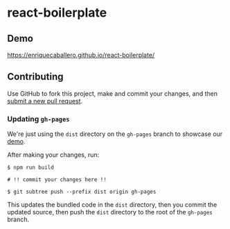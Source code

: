 # react-boilerplate

## Demo

https://enriquecaballero.github.io/react-boilerplate/

## Contributing

Use GitHub to fork this project, make and commit your changes, and then [submit a new pull request](https://github.com/enriquecaballero/react-hello-world/pulls).

### Updating `gh-pages`

We're just using the `dist` directory on the `gh-pages` branch to showcase our [demo](./src/website/Website.jsx).

After making your changes, run:

```shell
$ npm run build

# !! commit your changes here !!

$ git subtree push --prefix dist origin gh-pages
```

This updates the bundled code in the `dist` directory, then you commit the updated source, then push the `dist` directory to the root of the `gh-pages` branch.
